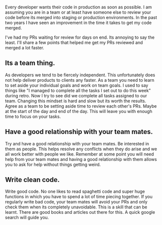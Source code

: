 <!--
.. title: Get your PRs merged faster
.. slug: get-your-prs-merged-faster
.. date: 2019-03-11 11:21:07 UTC+03:00
.. tags: 
.. category: 
.. link: 
.. description: 
.. type: text
-->

Every developer wants their code in production as soon as possible. I am assuming you are in a team or at least have someone else to review your code before its merged into staging or production environments. In the past two years I have seen an improvement in the time it takes to get my code merged.

I've had my PRs waiting for review for days on end. Its annoying to say the least. I'll share a few points that helped me get my PRs reviewed and merged a lot faster.


## Its a team thing.

As developers we tend to be fiercely independent. This unfortunately does not help deliver products to clients any faster. As a team you need to learn to set aside your individual goals and work on team goals. I used to say things like "I managed to complete all the tasks I set out to do this week" during retro. Now I try to see did we complete all tasks assigned to our team. Changing this mindset is hard and slow but its worth the results.
Agree as a team to be setting aside time to review each other's PRs. Maybe at the start of the day and end of the day. This will leave you with enough time to focus on your tasks.

## Have a good relationship with your team mates.

Try and have a good relationship with your team mates. Be interested in them as people. This helps resolve any conflicts when they do arise and we all work better with people we like. Remember at some point you will need help from your team mates and having a good relationship with them allows you to ask for help without things getting weird.

## Write clean code.

Write good code. No one likes to read spaghetti code and super huge functions in which you have to spend a lot of time piecing together. If you regularly write bad code, your team mates will avoid your PRs and only check them when its completely unavoidable. This is a skill that can be learnt. There are good books and articles out there for this. A quick google search will guide you.
